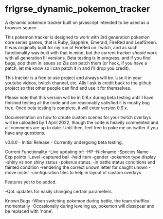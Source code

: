 # frlgrse_dynamic_pokemon_tracker
A dynamic pokemon tracker built on javascript intended to be used as a browser source.

This pokemon tracker is designed to work with 3rd generation pokemon core series games, that is Ruby, Sapphire, Emerald, FireRed and LeafGreen. It was originally built for my run of FireRed on Twitch, and as such functionality was built with that in mind, but the current tracker *should* work with all generation III versions. Beta testing is in progress, and if you find bugs, pop them in issues so Zia can patch them (or heck, if you have a patch, let me know so I can patch it in and I'll drop you credit).

This tracker is a free to use project and always will be. Use it in your youtube videos, twitch channel, etc. Alls I ask is credit back to the github project so that other people can find and use it for themselves.

Please note that this version will be in 0.8.x during beta testing until I have finished testing all the code and am reasonably satisfied it is mostly bug free.  Once beta testing is complete, it will enter version 0.9.x.

Documentation on how to create custom scenes for your twitch overlays will be uploaded by 1 April 2022, though the code is heavily commented and all comments are up to date. Until then, feel free to poke me on twitter if you have any questions.

v0.8.0 - Initial Release - Currently undergoing beta testing. 

Current Functionality
-Live updating of:
  -HP
  -Nickname
  -Species Name
  -Exp points
  -Level
  -captured ball
  -held item
  -gender
  -pokemon type display
  -shiny vs non shiny status
  -pokerus status.
  -in battle status conditions and fainted condition
  -rendering the correct unown letter for caught unown
  -move roster
  -configuration files to help in layout of custom overlays


Features yet to be added.

-QoL updates for easily changing certain parameters. 

Known Bugs
-When switching pokemon during battle, the team shuffles momentarily
-Occasionally during leveling up, pokemon will dissapear and be replaced with 'none'.
